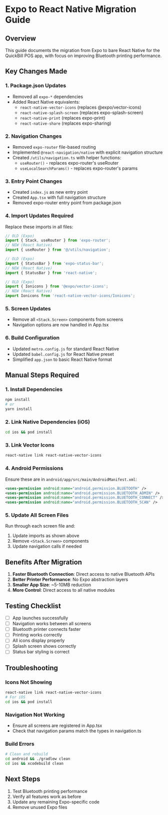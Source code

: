 # Expo to React Native Migration Guide

## Overview
This guide documents the migration from Expo to bare React Native for the QuickBill POS app, with focus on improving Bluetooth printing performance.

## Key Changes Made

### 1. Package.json Updates
- Removed all `expo-*` dependencies
- Added React Native equivalents:
  - `react-native-vector-icons` (replaces @expo/vector-icons)
  - `react-native-splash-screen` (replaces expo-splash-screen)
  - `react-native-print` (replaces expo-print)
  - `react-native-share` (replaces expo-sharing)

### 2. Navigation Changes
- Removed `expo-router` file-based routing
- Implemented `@react-navigation/native` with explicit navigation structure
- Created `/utils/navigation.ts` with helper functions:
  - `useRouter()` - replaces expo-router's useRouter
  - `useLocalSearchParams()` - replaces expo-router's params

### 3. Entry Point Changes
- Created `index.js` as new entry point
- Created `App.tsx` with full navigation structure
- Removed expo-router entry point from package.json

### 4. Import Updates Required
Replace these imports in all files:

```typescript
// OLD (Expo)
import { Stack, useRouter } from 'expo-router';
// NEW (React Native)
import { useRouter } from '@/utils/navigation';

// OLD (Expo)
import { StatusBar } from 'expo-status-bar';
// NEW (React Native)
import { StatusBar } from 'react-native';

// OLD (Expo)
import { Ionicons } from '@expo/vector-icons';
// NEW (React Native)
import Ionicons from 'react-native-vector-icons/Ionicons';
```

### 5. Screen Updates
- Remove all `<Stack.Screen>` components from screens
- Navigation options are now handled in App.tsx

### 6. Build Configuration
- Updated `metro.config.js` for standard React Native
- Updated `babel.config.js` for React Native preset
- Simplified `app.json` to basic React Native format

## Manual Steps Required

### 1. Install Dependencies
```bash
npm install
# or
yarn install
```

### 2. Link Native Dependencies (iOS)
```bash
cd ios && pod install
```

### 3. Link Vector Icons
```bash
react-native link react-native-vector-icons
```

### 4. Android Permissions
Ensure these are in `android/app/src/main/AndroidManifest.xml`:
```xml
<uses-permission android:name="android.permission.BLUETOOTH" />
<uses-permission android:name="android.permission.BLUETOOTH_ADMIN" />
<uses-permission android:name="android.permission.BLUETOOTH_CONNECT" />
<uses-permission android:name="android.permission.BLUETOOTH_SCAN" />
```

### 5. Update All Screen Files
Run through each screen file and:
1. Update imports as shown above
2. Remove `<Stack.Screen>` components
3. Update navigation calls if needed

## Benefits After Migration

1. **Faster Bluetooth Connection**: Direct access to native Bluetooth APIs
2. **Better Printer Performance**: No Expo abstraction layers
3. **Smaller App Size**: ~5-10MB reduction
4. **More Control**: Direct access to all native modules

## Testing Checklist

- [ ] App launches successfully
- [ ] Navigation works between all screens
- [ ] Bluetooth printer connects faster
- [ ] Printing works correctly
- [ ] All icons display properly
- [ ] Splash screen shows correctly
- [ ] Status bar styling is correct

## Troubleshooting

### Icons Not Showing
```bash
react-native link react-native-vector-icons
# For iOS
cd ios && pod install
```

### Navigation Not Working
- Ensure all screens are registered in App.tsx
- Check that navigation params match the types in navigation.ts

### Build Errors
```bash
# Clean and rebuild
cd android && ./gradlew clean
cd ios && xcodebuild clean
```

## Next Steps

1. Test Bluetooth printing performance
2. Verify all features work as before
3. Update any remaining Expo-specific code
4. Remove unused Expo files